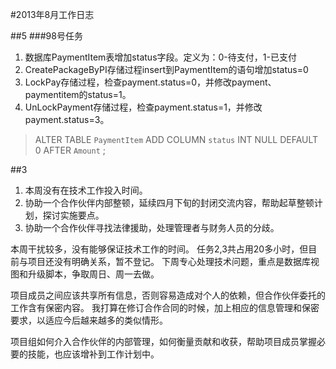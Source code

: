 #2013年8月工作日志

##5
###98号任务
1. 数据库PaymentItem表增加status字段。定义为：0-待支付，1-已支付
2. CreatePackageByPI存储过程insert到PaymentItem的语句增加status=0
3. LockPay存储过程，检查payment.status=0，并修改payment、paymentitem的status=1。
4. UnLockPayment存储过程，检查payment.status=1，并修改payment.status=3。
>    ALTER TABLE `PaymentItem` ADD COLUMN `status` INT NULL DEFAULT 0  AFTER `Amount` ;  


##3
1. 本周没有在技术工作投入时间。
2. 协助一个合作伙伴内部整顿，延续四月下旬的封闭交流内容，帮助起草整顿计划，探讨实施要点。
3. 协助一个合作伙伴寻找法律援助，处理管理者与财务人员的分歧。

本周干扰较多，没有能够保证技术工作的时间。
任务2,3共占用20多小时，但目前与项目还没有明确关系，暂不登记。
下周专心处理技术问题，重点是数据库视图和升级脚本，争取周日、周一去做。

项目成员之间应该共享所有信息，否则容易造成对个人的依赖，但合作伙伴委托的工作含有保密内容。
我打算在修订合作合同的时候，加上相应的信息管理和保密要求，以适应今后越来越多的类似情形。

项目组如何介入合作伙伴的内部管理，如何衡量贡献和收获，帮助项目成员掌握必要的技能，也应该增补到工作计划中。